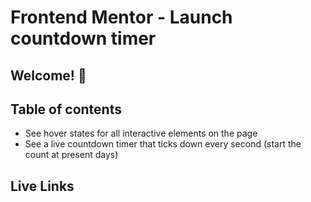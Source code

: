 # Frontend Mentor - Launch countdown timer


## Welcome! 👋

## Table of contents

- See hover states for all interactive elements on the page
- See a live countdown timer that ticks down every second (start the count at present days)



## Live Links

